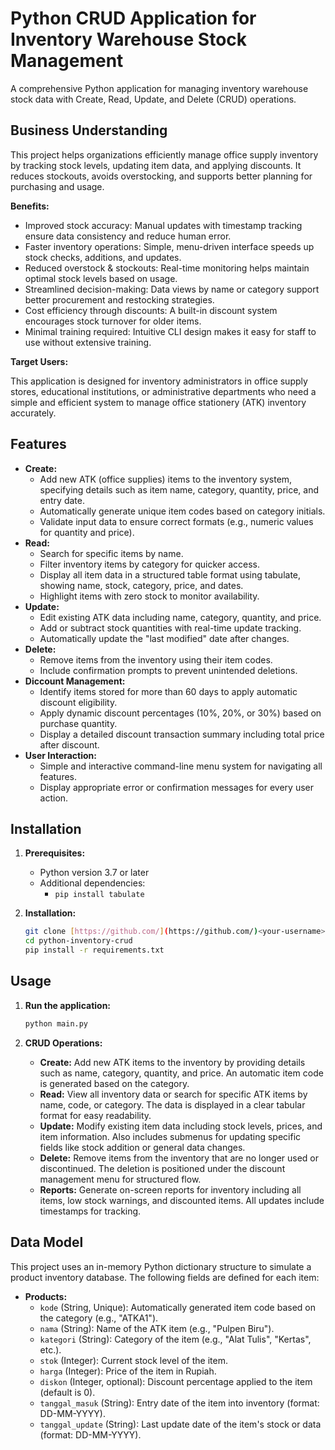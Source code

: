 # Python CRUD Application for Inventory Warehouse Stock Management

A comprehensive Python application for managing inventory warehouse stock data with Create, Read, Update, and Delete (CRUD) operations.

## Business Understanding

This project helps organizations efficiently manage office supply inventory by tracking stock levels, updating item data, and applying discounts. It reduces stockouts, avoids overstocking, and supports better planning for purchasing and usage.

**Benefits:**

  * Improved stock accuracy: Manual updates with timestamp tracking ensure data consistency and reduce human error.
  * Faster inventory operations: Simple, menu-driven interface speeds up stock checks, additions, and updates.
  * Reduced overstock & stockouts: Real-time monitoring helps maintain optimal stock levels based on usage.
  * Streamlined decision-making: Data views by name or category support better procurement and restocking strategies.
  * Cost efficiency through discounts: A built-in discount system encourages stock turnover for older items.
  * Minimal training required: Intuitive CLI design makes it easy for staff to use without extensive training.

**Target Users:**

This application is designed for inventory administrators in office supply stores, educational institutions, or administrative departments who need a simple and efficient system to manage office stationery (ATK) inventory accurately.

## Features

* **Create:**
    * Add new ATK (office supplies) items to the inventory system, specifying details such as item name, category, quantity, price, and entry date.
    * Automatically generate unique item codes based on category initials.
    * Validate input data to ensure correct formats (e.g., numeric values for quantity and price).
* **Read:**
    * Search for specific items by name.
    * Filter inventory items by category for quicker access.
    * Display all item data in a structured table format using tabulate, showing name, stock, category, price, and dates.
    * Highlight items with zero stock to monitor availability.
* **Update:**
    * Edit existing ATK data including name, category, quantity, and price.
    * Add or subtract stock quantities with real-time update tracking.
    * Automatically update the "last modified" date after changes.
* **Delete:**
    * Remove items from the inventory using their item codes.
    * Include confirmation prompts to prevent unintended deletions.
* **Diccount Management:**
    * Identify items stored for more than 60 days to apply automatic discount eligibility.
    * Apply dynamic discount percentages (10%, 20%, or 30%) based on purchase quantity.
    * Display a detailed discount transaction summary including total price after discount.
* **User Interaction:**
    * Simple and interactive command-line menu system for navigating all features.
    * Display appropriate error or confirmation messages for every user action.

## Installation

1. **Prerequisites:**
    * Python version 3.7 or later
    * Additional dependencies:
        * `pip install tabulate`

2. **Installation:**
    ```bash
    git clone [https://github.com/](https://github.com/)<your-username>/python-inventory-crud.git
    cd python-inventory-crud
    pip install -r requirements.txt
    ```

## Usage

1. **Run the application:**
    ```bash
    python main.py
    ```

2. **CRUD Operations:**
    * **Create:** Add new ATK items to the inventory by providing details such as name, category, quantity, and price. An automatic item code is generated based on the category.
    * **Read:** View all inventory data or search for specific ATK items by name, code, or category. The data is displayed in a clear tabular format for easy readability.
    * **Update:** Modify existing item data including stock levels, prices, and item information. Also includes submenus for updating specific fields like stock addition or general data changes.
    * **Delete:** Remove items from the inventory that are no longer used or discontinued. The deletion is positioned under the discount management menu for structured flow.
    * **Reports:** Generate on-screen reports for inventory including all items, low stock warnings, and discounted items. All updates include timestamps for tracking.

## Data Model

This project uses an in-memory Python dictionary structure to simulate a product inventory database. The following fields are defined for each item:

* **Products:**
    * `kode` (String, Unique): Automatically generated item code based on the category (e.g., "ATKA1").
    * `nama` (String): Name of the ATK item (e.g., "Pulpen Biru").
    * `kategori` (String): Category of the item (e.g., "Alat Tulis", "Kertas", etc.).
    * `stok` (Integer): Current stock level of the item.
    * `harga` (Integer): Price of the item in Rupiah.
    * `diskon` (Integer, optional): Discount percentage applied to the item (default is 0).
    * `tanggal_masuk` (String): Entry date of the item into inventory (format: DD-MM-YYYY).
    * `tanggal_update` (String): Last update date of the item's stock or data (format: DD-MM-YYYY).
